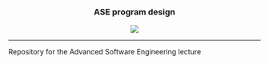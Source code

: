 <p align="center">
    <h3 align="center">ASE program design</h3>
    <p align="center">
        <a target="_blank" href="./.github/workflows/ci.yml"><img src="https://github.com/Niklas-23/ase-programmentwurf/workflows/ci/badge.svg"></a>
    </p>
</p>

---

Repository for the Advanced Software Engineering lecture 
